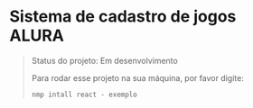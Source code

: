 # Sistema de cadastro de jogos ALURA

> Status do projeto: Em desenvolvimento
>
> Para rodar esse projeto na sua máquina, por favor digite:
> ```
>nmp intall react - exemplo
> ```
